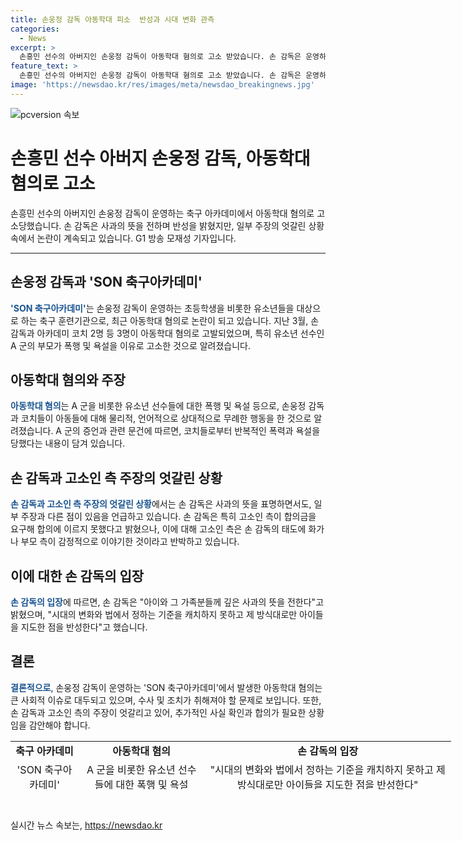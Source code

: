 ```yaml
---
title: 손웅정 감독 아동학대 피소  반성과 시대 변화 관측
categories:
  - News
excerpt: >
  손흥민 선수의 아버지인 손웅정 감독이 아동학대 혐의로 고소 받았습니다. 손 감독은 운영하는 SON 축구아카데미에서 아동들에게 폭행과 욕설을 했다는 혐의를 받고 있습니다. 피해자 A군의 부모는 코치들로부터 폭력을 당했다고 주장했고, 특히 손 감독의 욕설이 고소의 이유라고 전했습니다. 손 감독은 사과를 표명하며 반성의 뜻을 밝혔지만, 고소인 측과의 주장 차이가 있어 논란이 계속되고 있습니다. (출처: G1 방송, 모재성 기자)
feature_text: >
  손흥민 선수의 아버지인 손웅정 감독이 아동학대 혐의로 고소 받았습니다. 손 감독은 운영하는 SON 축구아카데미에서 아동들에게 폭행과 욕설을 했다는 혐의를 받고 있습니다. 피해자 A군의 부모는 코치들로부터 폭력을 당했다고 주장했고, 특히 손 감독의 욕설이 고소의 이유라고 전했습니다. 손 감독은 사과를 표명하며 반성의 뜻을 밝혔지만, 고소인 측과의 주장 차이가 있어 논란이 계속되고 있습니다. (출처: G1 방송, 모재성 기자)
image: 'https://newsdao.kr/res/images/meta/newsdao_breakingnews.jpg'
---
```


<p><img src="https://newsdao.kr/res/images/meta/newsdao_breakingnews.jpg" alt="pcversion 속보" /></p>

<h1>손흥민 선수 아버지 손웅정 감독, 아동학대 혐의로 고소</h1>

<p data-ke-size="size16">손흥민 선수의 아버지인 손웅정 감독이 운영하는 축구 아카데미에서 아동학대 혐의로 고소당했습니다. 손 감독은 사과의 뜻을 전하며 반성을 밝혔지만, 일부 주장의 엇갈린 상황 속에서 논란이 계속되고 있습니다. G1 방송 모재성 기자입니다.</p>

<hr>

<h2 data-ke-size="size26">손웅정 감독과 'SON 축구아카데미'</h2>

<p><b><span style="color: #1a5490;">'SON 축구아카데미'</span></b>는 손웅정 감독이 운영하는 초등학생을 비롯한 유소년들을 대상으로 하는 축구 훈련기관으로, 최근 아동학대 혐의로 논란이 되고 있습니다. 지난 3월, 손 감독과 아카데미 코치 2명 등 3명이 아동학대 혐의로 고발되었으며, 특히 유소년 선수인 A 군의 부모가 폭행 및 욕설을 이유로 고소한 것으로 알려졌습니다.</p>

<h2 data-ke-size="size26">아동학대 혐의와 주장</h2>

<p><b><span style="color: #1a5490;">아동학대 혐의</span></b>는 A 군을 비롯한 유소년 선수들에 대한 폭행 및 욕설 등으로, 손웅정 감독과 코치들이 아동들에 대해 물리적, 언어적으로 상대적으로 무례한 행동을 한 것으로 알려졌습니다. A 군의 증언과 관련 문건에 따르면, 코치들로부터 반복적인 폭력과 욕설을 당했다는 내용이 담겨 있습니다.</p>

<h2 data-ke-size="size26">손 감독과 고소인 측 주장의 엇갈린 상황</h2>

<p><b><span style="color: #1a5490;">손 감독과 고소인 측 주장의 엇갈린 상황</span></b>에서는 손 감독은 사과의 뜻을 표명하면서도, 일부 주장과 다른 점이 있음을 언급하고 있습니다. 손 감독은 특히 고소인 측이 합의금을 요구해 합의에 이르지 못했다고 밝혔으나, 이에 대해 고소인 측은 손 감독의 태도에 화가 나 부모 측이 감정적으로 이야기한 것이라고 반박하고 있습니다.</p>

<h2 data-ke-size="size26">이에 대한 손 감독의 입장</h2>

<p><b><span style="color: #1a5490;">손 감독의 입장</span></b>에 따르면, 손 감독은 "아이와 그 가족분들께 깊은 사과의 뜻을 전한다"고 밝혔으며, "시대의 변화와 법에서 정하는 기준을 캐치하지 못하고 제 방식대로만 아이들을 지도한 점을 반성한다"고 했습니다.</p>

<h2 data-ke-size="size26">결론</h2>

<p><b><span style="color: #1a5490;">결론적으로</span></b>, 손웅정 감독이 운영하는 'SON 축구아카데미'에서 발생한 아동학대 혐의는 큰 사회적 이슈로 대두되고 있으며, 수사 및 조치가 취해져야 할 문제로 보입니다. 또한, 손 감독과 고소인 측의 주장이 엇갈리고 있어, 추가적인 사실 확인과 합의가 필요한 상황임을 감안해야 합니다. </p>

<table style="width: 705px; height: 77px;">
<tbody>
<tr>
<td style="text-align: center; height: 17px;"><b>축구 아카데미</b></td>
<td style="text-align: center; height: 17px;"><b>아동학대 혐의</b></td>
<td style="text-align: center; height: 17px;"><b>손 감독의 입장</b></td>
</tr>
<tr>
<td style="text-align: center; height: 17px;">'SON 축구아카데미'</td>
<td style="text-align: center; height: 17px;">A 군을 비롯한 유소년 선수들에 대한 폭행 및 욕설</td>
<td style="text-align: center; height: 17px;">"시대의 변화와 법에서 정하는 기준을 캐치하지 못하고 제 방식대로만 아이들을 지도한 점을 반성한다"</td>
</tr>
</tbody>
</table>

<p data-ke-size="size16">&#160;</p>
실시간 뉴스 속보는, <a href="https://newsdao.kr" rel="dofollow">https://newsdao.kr</a>


